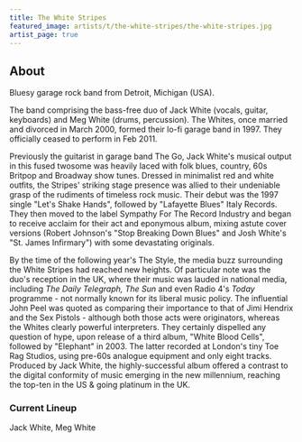 ```yaml
---
title: The White Stripes
featured_image: artists/t/the-white-stripes/the-white-stripes.jpg
artist_page: true
---
```

## About

Bluesy garage rock band from Detroit, Michigan (USA).

The band comprising the bass-free duo of Jack White (vocals, guitar, keyboards) and Meg White (drums, percussion). The Whites, once married and divorced in March 2000, formed their lo-fi garage band in 1997. They officially ceased to perform in Feb 2011.

Previously the guitarist in garage band The Go, Jack White's musical output in this fused twosome was heavily laced with folk blues, country, 60s Britpop and Broadway show tunes. Dressed in minimalist red and white outfits, the Stripes' striking stage presence was allied to their undeniable grasp of the rudiments of timeless rock music. Their debut was the 1997 single "Let's Shake Hands", followed by "Lafayette Blues" Italy Records. They then moved to the label Sympathy For The Record Industry and began to receive acclaim for their act and eponymous album, mixing astute cover versions (Robert Johnson's "Stop Breaking Down Blues" and Josh White's "St. James Infirmary") with some devastating originals.

By the time of the following year's The Style, the media buzz surrounding the White Stripes had reached new heights. Of particular note was the duo's reception in the UK, where their music was lauded in national media, including _The Daily Telegraph, The Sun_ and even Radio 4's _Today_ programme - not normally known for its liberal music policy. The influential John Peel was quoted as comparing their importance to that of Jimi Hendrix and the Sex Pistols - although both those acts were originators, whereas the Whites clearly powerful interpreters. They certainly dispelled any question of hype, upon release of a third album, "White Blood Cells", followed by "Elephant" in 2003. The latter recorded at London's tiny Toe Rag Studios, using pre-60s analogue equipment and only eight tracks. Produced by Jack White, the highly-successful album offered a contrast to the digital conformity of music emerging in the new millennium, reaching the top-ten in the US & going platinum in the UK.


### Current Lineup

Jack White, Meg White

